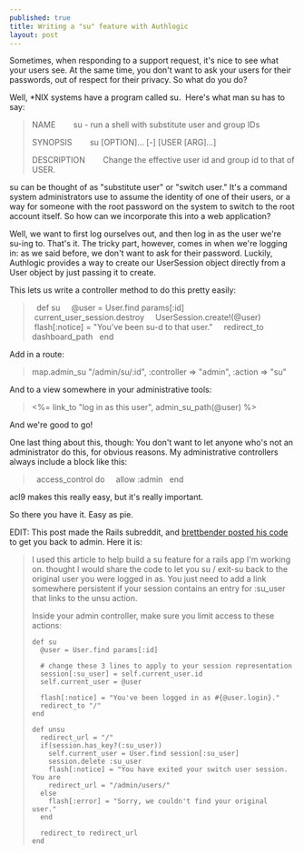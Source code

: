 ```yaml
---
published: true
title: Writing a "su" feature with Authlogic
layout: post
---
```


Sometimes, when responding to a support request, it's nice to see what your
users see. At the same time, you don't want to ask your users for their
passwords, out of respect for their privacy. So what do you do?

Well, *NIX systems have a program called su.  Here's what man su has to say:

> NAME
>        su - run a shell with substitute user and group IDs
>
> SYNOPSIS
>        su [OPTION]... [-] [USER [ARG]...]
>
> DESCRIPTION
>        Change the effective user id and group id to that of USER.


su can be thought of as "substitute user" or "switch user." It's a command
system administrators use to assume the identity of one of their users, or a
way for someone with the root password on the system to switch to the root
account itself. So how can we incorporate this into a web application?


Well, we want to first log ourselves out, and then log in as the user we're
su-ing to. That's it. The tricky part, however, comes in when we're logging
in: as we said before, we don't want to ask for their password. Luckily,
Authlogic provides a way to create our UserSession object directly from a User
object by just passing it to create.


This lets us write a controller method to do this pretty easily:


>   def su
>     @user = User.find params[:id]
>     current_user_session.destroy
>     UserSession.create!(@user)
>     flash[:notice] = "You've been su-d to that user."
>     redirect_to dashboard_path
>   end

Add in a route:

> map.admin_su "/admin/su/:id", :controller => "admin", :action => "su"

And to a view somewhere in your administrative tools:

> <%= link_to "log in as this user", admin_su_path(@user) %>

And we're good to go!

One last thing about this, though: You don't want to let anyone who's not an
administrator do this, for obvious reasons. My administrative controllers
always include a block like this:

>   access_control do
>     allow :admin
>   end

acl9 makes this really easy, but it's really important.

So there you have it. Easy as pie.

EDIT: This post made the Rails subreddit, and [brettbender posted his code][1]
to get you back to admin. Here it is:


> I used this article to help build a su feature for a rails app I'm working
on. thought I would share the code to let you su / exit-su back to the
original user you were logged in as. You just need to add a link somewhere
persistent if your session contains an entry for :su_user that links to the
unsu action.
> 
> Inside your admin controller, make sure you limit access to these actions:
> 
>     def su
>       @user = User.find params[:id]
> 
>       # change these 3 lines to apply to your session representation
>       session[:su_user] = self.current_user.id
>       self.current_user = @user
> 
>       flash[:notice] = "You've been logged in as #{@user.login}."
>       redirect_to "/"
>     end
> 
>     def unsu
>       redirect_url = "/"
>       if(session.has_key?(:su_user))
>         self.current_user = User.find session[:su_user]
>         session.delete :su_user
>         flash[:notice] = "You have exited your switch user session. You are
>         redirect_url = "/admin/users/"
>       else
>         flash[:error] = "Sorry, we couldn't find your original user."
>       end
> 
>       redirect_to redirect_url
>     end

   [1]: http://www.reddit.com/r/rails/comments/cb0da/writing_a_su_feature_with_authlogic/c0rf26w

